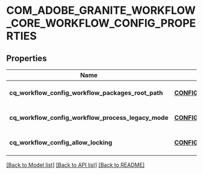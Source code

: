 # COM_ADOBE_GRANITE_WORKFLOW_CORE_WORKFLOW_CONFIG_PROPERTIES

## Properties
Name | Type | Description | Notes
------------ | ------------- | ------------- | -------------
**cq_workflow_config_workflow_packages_root_path** | [**CONFIG_NODE_PROPERTY_ARRAY**](configNodePropertyArray.md) |  | [optional] [default to null]
**cq_workflow_config_workflow_process_legacy_mode** | [**CONFIG_NODE_PROPERTY_BOOLEAN**](configNodePropertyBoolean.md) |  | [optional] [default to null]
**cq_workflow_config_allow_locking** | [**CONFIG_NODE_PROPERTY_BOOLEAN**](configNodePropertyBoolean.md) |  | [optional] [default to null]

[[Back to Model list]](../README.md#documentation-for-models) [[Back to API list]](../README.md#documentation-for-api-endpoints) [[Back to README]](../README.md)



